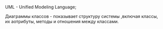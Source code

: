 
UML - Unified Modeling Language;

Диаграммы классов - показывает структуру системы ,включая классы, их аотрибуты, методы и отношения между классами.

